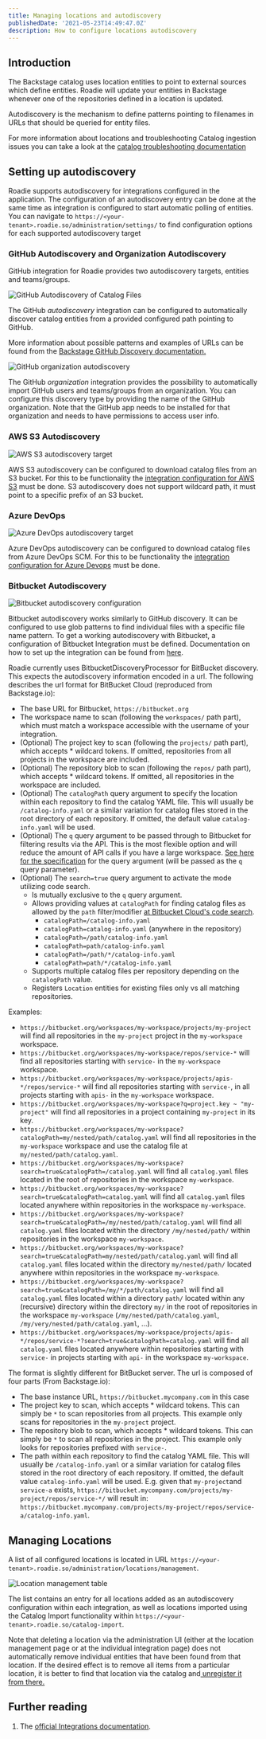 ```yaml
---
title: Managing locations and autodiscovery
publishedDate: '2021-05-23T14:49:47.0Z'
description: How to configure locations autodiscovery
---
```


## Introduction

The Backstage catalog uses location entities to point to external sources which define entities. Roadie will update your 
entities in Backstage whenever one of the repositories defined in a location is updated. 

Autodiscovery is the mechanism to define patterns pointing to filenames in URLs that should be queried for entity files.

For more information about locations and troubleshooting Catalog ingestion issues you can take a look at the [catalog troubleshooting documentation](/docs/details/troubleshooting-the-catalog)


## Setting up autodiscovery

Roadie supports autodiscovery for integrations configured in the application. The configuration of an autodiscovery entry can be done at the same time as integration is configured to start automatic polling of entities. You can navigate to `https://<your-tenant>.roadie.so/administration/settings/` to find configuration options for each supported autodiscovery target

### GitHub Autodiscovery and Organization Autodiscovery

GitHub integration for Roadie provides two autodiscovery targets, entities and teams/groups. 

![GitHub Autodiscovery of Catalog Files](./gh_autodiscovery.png)

The GitHub *autodiscovery* integration can be configured to automatically discover catalog entities from a provided configured path pointing to GitHub. 

More information about possible patterns and examples of URLs can be found from the [Backstage GitHub Discovery documentation.](https://backstage.io/docs/integrations/github/discovery#configuration)

![GitHub organization autodiscovery](gh_org_ingestion.png)

The GitHub *organization* integration provides the possibility to automatically import GitHub users and teams/groups from an organization. You can configure this discovery type by providing the name of the GitHub organization. Note that the GitHub app needs to be installed for that organization and needs to have permissions to access user info.

### AWS S3 Autodiscovery


![AWS S3 autodiscovery target](./s3_entry.png)

AWS S3 autodiscovery can be configured to download catalog files from an S3 bucket. For this to be functionality the [integration configuration for AWS S3](/docs/integrations/aws-s3) must be done. S3 autodiscovery does not support wildcard path, it must point to a specific prefix of an S3 bucket.

### Azure DevOps


![Azure DevOps autodiscovery target](./azure-autodiscovery.png)

Azure DevOps autodiscovery can be configured to download catalog files from Azure DevOps SCM. For this to be functionality the [integration configuration for Azure Devops](/docs/integrations/azure-devops-provider) must be done. 

### Bitbucket Autodiscovery

![Bitbucket autodiscovery configuration](bitbucket_entry.png)

Bitbucket autodiscovery works similarly to GitHub discovery. It can be configured to use glob patterns to find individual files with a specific file name pattern. To get a working autodiscovery with Bitbucket, a configuration of Bitbucket Integration must be defined. Documentation on how to set up the integration can be found from [here](https://backstage.io/docs/integrations/bitbucket/discovery).

Roadie currently uses BitbucketDiscoveryProcessor for BitBucket discovery. This expects the autodiscovery information encoded in a url. The following
describes the url format for BitBucket Cloud (reproduced from Backstage.io):

- The base URL for Bitbucket, `https://bitbucket.org`
- The workspace name to scan (following the `workspaces/` path part), which must
  match a workspace accessible with the username of your integration.
- (Optional) The project key to scan (following the `projects/` path part),
  which accepts \* wildcard tokens. If omitted, repositories from all projects
  in the workspace are included.
- (Optional) The repository blob to scan (following the `repos/` path part),
  which accepts \* wildcard tokens. If omitted, all repositories in the
  workspace are included.
- (Optional) The `catalogPath` query argument to specify the location within
  each repository to find the catalog YAML file. This will usually be
  `/catalog-info.yaml` or a similar variation for catalog files stored in the
  root directory of each repository. If omitted, the default value
  `catalog-info.yaml` will be used.
- (Optional) The `q` query argument to be passed through to Bitbucket for
  filtering results via the API. This is the most flexible option and will
  reduce the amount of API calls if you have a large workspace.
  [See here for the specification](https://developer.atlassian.com/bitbucket/api/2/reference/meta/filtering)
  for the query argument (will be passed as the `q` query parameter).
- (Optional) The `search=true` query argument to activate the mode utilizing code search.
    - Is mutually exclusive to the `q` query argument.
    - Allows providing values at `catalogPath` for finding catalog files as allowed by the `path` filter/modifier
      [at Bitbucket Cloud's code search](https://confluence.atlassian.com/bitbucket/code-search-in-bitbucket-873876782.html#Search-Pathmodifier).
        - `catalogPath=/catalog-info.yaml`
        - `catalogPath=catalog-info.yaml` (anywhere in the repository)
        - `catalogPath=/path/catalog-info.yaml`
        - `catalogPath=path/catalog-info.yaml`
        - `catalogPath=/path/*/catalog-info.yaml`
        - `catalogPath=path/*/catalog-info.yaml`
    - Supports multiple catalog files per repository depending on the `catalogPath` value.
    - Registers `Location` entities for existing files only vs all matching repositories.

Examples:

- `https://bitbucket.org/workspaces/my-workspace/projects/my-project` will find
  all repositories in the `my-project` project in the `my-workspace` workspace.
- `https://bitbucket.org/workspaces/my-workspace/repos/service-*` will find all
  repositories starting with `service-` in the `my-workspace` workspace.
- `https://bitbucket.org/workspaces/my-workspace/projects/apis-*/repos/service-*`
  will find all repositories starting with `service-`, in all projects starting
  with `apis-` in the `my-workspace` workspace.
- `https://bitbucket.org/workspaces/my-workspace?q=project.key ~ "my-project"`
  will find all repositories in a project containing `my-project` in its key.
- `https://bitbucket.org/workspaces/my-workspace?catalogPath=my/nested/path/catalog.yaml`
  will find all repositories in the `my-workspace` workspace and use the catalog
  file at `my/nested/path/catalog.yaml`.
- `https://bitbucket.org/workspaces/my-workspace?search=true&catalogPath=/catalog.yaml`
  will find all `catalog.yaml` files located in the root of repositories in the workspace `my-workspace`.
- `https://bitbucket.org/workspaces/my-workspace?search=true&catalogPath=catalog.yaml`
  will find all `catalog.yaml` files located anywhere within repositories in the workspace `my-workspace`.
- `https://bitbucket.org/workspaces/my-workspace?search=true&catalogPath=/my/nested/path/catalog.yaml`
  will find all `catalog.yaml` files located within the directory `/my/nested/path/` within
  repositories in the workspace `my-workspace`.
- `https://bitbucket.org/workspaces/my-workspace?search=true&catalogPath=my/nested/path/catalog.yaml`
  will find all `catalog.yaml` files located within the directory `my/nested/path/` located anywhere within
  repositories in the workspace `my-workspace`.
- `https://bitbucket.org/workspaces/my-workspace?search=true&catalogPath=/my/*/path/catalog.yaml`
  will find all `catalog.yaml` files located within a directory `path/` located within any (recursive) directory
  within the directory `my/` in the root of repositories in the workspace `my-workspace`
  (`/my/nested/path/catalog.yaml`, `/my/very/nested/path/catalog.yaml`, ...).
- `https://bitbucket.org/workspaces/my-workspace/projects/apis-*/repos/service-*?search=true&catalogPath=catalog.yaml`
  will find all `catalog.yaml` files located anywhere within repositories starting with `service-`
  in projects starting with `api-` in the workspace `my-workspace`.

The format is slightly different for BitBucket server. The url is composed of four parts (From Backstage.io):

- The base instance URL, `https://bitbucket.mycompany.com` in this case
- The project key to scan, which accepts \* wildcard tokens. This can simply be
  `*` to scan repositories from all projects. This example only scans for
  repositories in the `my-project` project.
- The repository blob to scan, which accepts \* wildcard tokens. This can simply
  be `*` to scan all repositories in the project. This example only looks for
  repositories prefixed with `service-`.
- The path within each repository to find the catalog YAML file. This will
  usually be `/catalog-info.yaml` or a similar variation for catalog files
  stored in the root directory of each repository. If omitted, the default value
  `catalog-info.yaml` will be used. E.g. given that `my-project`and `service-a`
  exists, `https://bitbucket.mycompany.com/projects/my-project/repos/service-*/`
  will result in:
  `https://bitbucket.mycompany.com/projects/my-project/repos/service-a/catalog-info.yaml`.

## Managing Locations

A list of all configured locations is located in URL `https://<your-tenant>.roadie.so/administration/locations/management`. 

![Location management table](./location_mgmt.png)

The list contains an entry for all locations added as an autodiscovery configuration within each integration, as well as locations imported using the Catalog Import functionality within  `https://<your-tenant>.roadie.so/catalog-import`. 

Note that deleting a location via the administration UI (either at the location management page or at the individual integration page) does not automatically remove individual entities that have been found from that location. If the desired effect is to remove all items from a particular location, it is better to find that location via the catalog and[ unregister it from there.](/docs/details/unregister-components)

## Further reading

1. The [official Integrations documentation](https://backstage.io/docs/integrations/).
